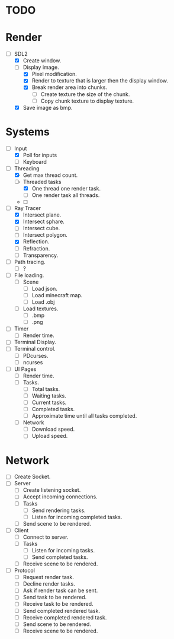 # TODO

# Render
- [ ] SDL2
  - [x] Create window.
  - [ ] Display image.
    - [x] Pixel modification.
    - [x] Render to texture that is larger then the display window.
    - [x] Break render area into chunks.
      - [ ] Create texture the size of the chunk.
      - [ ] Copy chunk texture to display texture.
  - [x] Save image as bmp.

# Systems
- [ ] Input
  - [x] Poll for inputs
  - [ ] Keyboard
- [ ] Threading
  - [x] Get max thread count.
  - [ ] Threaded tasks
    - [x] One thread one render task.
    - [ ] One render task all threads.
  - [ ]
- [ ] Ray Tracer
  - [x] Intersect plane.
  - [x] Intersect sphare.
  - [ ] Intersect cube.
  - [ ] Intersect polygon.
  - [x] Reflection.
  - [ ] Refraction.
  - [ ] Transparency.
- [ ] Path tracing.
  - [ ] ?
- [ ] File loading.
  - [ ] Scene
    - [ ] Load json.
    - [ ] Load minecraft map.
    - [ ] Load .obj
  - [ ] Load textures.
    - [ ] .bmp
    - [ ] .png
- [ ] Timer
  - [ ] Render time.
- [ ] Terminal Display.
- [ ] Terminal control.
  - [ ] PDcurses.
  - [ ] ncurses
- [ ] UI Pages
  - [ ] Render time.
  - [ ] Tasks.
    - [ ] Total tasks.
    - [ ] Waiting tasks.
    - [ ] Current tasks.
    - [ ] Completed tasks.
    - [ ] Approximate time until all tasks completed.
  - [ ] Network
    - [ ] Download speed.
    - [ ] Upload speed.

# Network
- [ ] Create Socket.
- [ ] Server
  - [ ] Create listening socket.
  - [ ] Accept incoming connections.
  - [ ] Tasks
    - [ ] Send rendering tasks.
    - [ ] Listen for incoming completed tasks.
  - [ ] Send scene to be rendered.
- [ ] Client
  - [ ] Connect to server.
  - [ ] Tasks
    - [ ] Listen for incoming tasks.
    - [ ] Send completed tasks.
  - [ ] Receive scene to be rendered.
- [ ] Protocol
  - [ ] Request render task.
  - [ ] Decline render tasks.
  - [ ] Ask if render task can be sent.
  - [ ] Send task to be rendered.
  - [ ] Receive task to be rendered.
  - [ ] Send completed rendered task.
  - [ ] Receive completed rendered task.
  - [ ] Send scene to be rendered.
  - [ ] Receive scene to be rendered.
